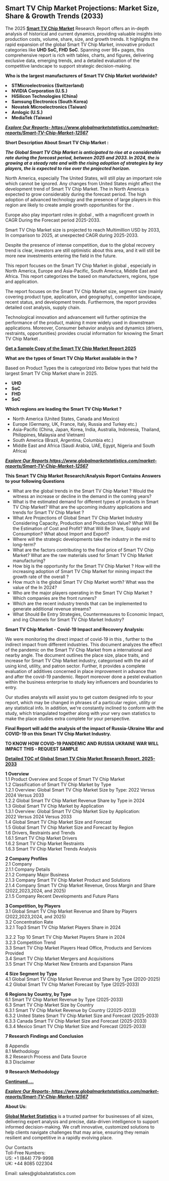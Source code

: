 <h2>Smart TV Chip Market Projections: Market Size, Share & Growth Trends (2033)</h2><p>The 2025 <strong><a href="https://www.globalmarketstatistics.com/market-reports/Smart-TV-Chip-Market-12567">Smart TV Chip Market</a></strong> Research Report offers an in-depth analysis of historical and current dynamics, providing valuable insights into production costs, volume, share, size, and growth trends. It highlights the rapid expansion of the global Smart TV Chip Market, innovative product categories like <strong>UHD SoC, FHD SoC</strong>. Spanning over 98+ pages, this comprehensive report is rich with tables, charts, and figures, delivering exclusive data, emerging trends, and a detailed evaluation of the competitive landscape to support strategic decision-making.</p><p><strong>Who is the largest manufacturers of Smart TV Chip Market worldwide?</strong></p><p><strong><li>STMicroelectronics (Switzerland)<li>NVIDIA Corporation (U.S.)<li>HiSilicon Technologies (China)<li>Samsung Electronics (South Korea)<li>Novatek Microelectronics (Taiwan)<li>Amlogic (U.S.)<li>MediaTek (Taiwan)</strong></p><p><strong><em><a href="https://www.globalmarketstatistics.com/market-reports/Smart-TV-Chip-Market-12567">Explore Our Reports-&nbsp;https://www.globalmarketstatistics.com/market-reports/Smart-TV-Chip-Market-12567</a></em></strong></p><p><strong>Short Description About Smart TV Chip Market :</strong></p><p><strong><em>The Global Smart TV Chip Market is anticipated to rise at a considerable rate during the forecast period, between 2025 and 2033. In 2024, the is growing at a steady rate and with the rising adoption of strategies by key players, the is expected to rise over the projected horizon.</em></strong></p><p>North America, especially The United States, will still play an important role which cannot be ignored. Any changes from United States might affect the development trend of Smart TV Chip Market. The in North America is expected to grow considerably during the forecast period. The high adoption of advanced technology and the presence of large players in this region are likely to create ample growth opportunities for the .</p><p>Europe also play important roles in global , with a magnificent growth in CAGR During the Forecast period 2025-2033.</p><p>Smart TV Chip Market size is projected to reach Multimillion USD by 2033, In comparison to 2025, at unexpected CAGR during 2025-2033.</p><p>Despite the presence of intense competition, due to the global recovery trend is clear, investors are still optimistic about this area, and it will still be more new investments entering the field in the future.</p><p>This report focuses on the Smart TV Chip Market in global , especially in North America, Europe and Asia-Pacific, South America, Middle East and Africa. This report categorizes the based on manufacturers, regions, type and application.</p><p>The report focuses on the Smart TV Chip Market size, segment size (mainly covering product type, application, and geography), competitor landscape, recent status, and development trends. Furthermore, the report provides detailed cost analysis, supply chain.</p><p>Technological innovation and advancement will further optimize the performance of the product, making it more widely used in downstream applications. Moreover, Consumer behavior analysis and dynamics (drivers, restraints, opportunities) provides crucial information for knowing the Smart TV Chip Market .</p><p><strong><a href="https://www.globalmarketstatistics.com/market-reports/Smart-TV-Chip-Market-12567">Get a Sample Copy of the Smart TV Chip Market Report 2025</a></strong></p><p><strong>What are the types of Smart TV Chip Market available in the ?</strong></p><p>Based on Product Types the is categorized into Below types that held the largest Smart TV Chip Market share in 2025.</p><p><strong><li>UHD<li>SoC<li>FHD<li>SoC</strong></p><p><strong>Which regions are leading the Smart TV Chip Market ?</strong></p><ul><li>North America (United States, Canada and Mexico)</li><li>Europe (Germany, UK, France, Italy, Russia and Turkey etc.)</li><li>Asia-Pacific (China, Japan, Korea, India, Australia, Indonesia, Thailand, Philippines, Malaysia and Vietnam)</li><li>South America (Brazil, Argentina, Columbia etc.)</li><li>Middle East and Africa (Saudi Arabia, UAE, Egypt, Nigeria and South Africa)</li></ul><p><strong><em><a href="https://www.globalmarketstatistics.com/market-reports/Smart-TV-Chip-Market-12567">Explore Our Reports https://www.globalmarketstatistics.com/market-reports/Smart-TV-Chip-Market-12567</a></em></strong></p><p><strong>This Smart TV Chip Market Research/Analysis Report Contains Answers to your following Questions</strong></p><ul><li>What are the global trends in the Smart TV Chip Market ? Would the witness an increase or decline in the demand in the coming years?</li><li>What is the estimated demand for different types of products in Smart TV Chip Market? What are the upcoming industry applications and trends for Smart TV Chip Market ?</li><li>What Are Projections of Global Smart TV Chip Market Industry Considering Capacity, Production and Production Value? What Will Be the Estimation of Cost and Profit? What Will Be Share, Supply and Consumption? What about Import and Export?</li><li>Where will the strategic developments take the industry in the mid to long-term?</li><li>What are the factors contributing to the final price of Smart TV Chip Market? What are the raw materials used for Smart TV Chip Market manufacturing?</li><li>How big is the opportunity for the Smart TV Chip Market ? How will the increasing adoption of Smart TV Chip Market for mining impact the growth rate of the overall ?</li><li>How much is the global Smart TV Chip Market worth? What was the value of the In 2024?</li><li>Who are the major players operating in the Smart TV Chip Market ? Which companies are the front runners?</li><li>Which are the recent industry trends that can be implemented to generate additional revenue streams?</li><li>What Should Be Entry Strategies, Countermeasures to Economic Impact, and ing Channels for Smart TV Chip Market Industry?</li></ul><p><strong>Smart TV Chip Market - Covid-19 Impact and Recovery Analysis:</strong></p><p>We were monitoring the direct impact of covid-19 in this , further to the indirect impact from different industries. This document analyzes the effect of the pandemic on the Smart TV Chip Market from a international and nearby angle. The document outlines the place size, place traits, and increase for Smart TV Chip Market industry, categorised with the aid of using kind, utility, and patron sector. Further, it provides a complete evaluation of additives concerned in place improvement in advance than and after the covid-19 pandemic. Report moreover done a pestel evaluation within the business enterprise to study key influencers and boundaries to entry.</p><p>Our studies analysts will assist you to get custom designed info to your report, which may be changed in phrases of a particular region, utility or any statistical info. In addition, we're constantly inclined to conform with the study, which triangulated together along with your very own statistics to make the place studies extra complete for your perspective.</p><p><strong>Final Report will add the analysis of the impact of Russia-Ukraine War and COVID-19 on this Smart TV Chip Market Industry.</strong></p><p><strong>TO KNOW HOW COVID-19 PANDEMIC AND RUSSIA UKRAINE WAR WILL IMPACT THIS - REQUEST SAMPLE</strong></p><p><strong><a href="https://www.globalmarketstatistics.com/market-reports/Smart-TV-Chip-Market-12567">Detailed TOC of Global Smart TV Chip Market Research Report, 2025-2033</a></strong></p><p><strong>1 Overview</strong><br /> 1.1 Product Overview and Scope of Smart TV Chip Market<br /> 1.2 Classification of Smart TV Chip Market by Type<br /> 1.2.1 Overview: Global Smart TV Chip Market Size by Type: 2022 Versus 2024 Versus 2033<br /> 1.2.2 Global Smart TV Chip Market Revenue Share by Type in 2024<br /> 1.3 Global Smart TV Chip Market by Application<br /> 1.3.1 Overview: Global Smart TV Chip Market Size by Application: 2022&nbsp;Versus 2024 Versus 2033<br /> 1.4 Global Smart TV Chip Market Size and Forecast<br /> 1.5 Global Smart TV Chip Market Size and Forecast by Region<br /> 1.6 Drivers, Restraints and Trends<br /> 1.6.1 Smart TV Chip Market Drivers<br /> 1.6.2 Smart TV Chip Market Restraints<br /> 1.6.3 Smart TV Chip Market Trends Analysis</p><p><strong>2 Company Profiles</strong><br /> 2.1 Company<br /> 2.1.1 Company Details<br /> 2.1.2 Company Major Business<br /> 2.1.3 Company Smart TV Chip Market Product and Solutions<br /> 2.1.4 Company Smart TV Chip Market Revenue, Gross Margin and Share (2022,2023,2024, and 2025)<br /> 2.1.5 Company Recent Developments and Future Plans</p><p><strong>3 Competition, by Players</strong><br /> 3.1 Global Smart TV Chip Market Revenue and Share by Players (2022,2023,2024, and 2025)<br /> 3.2 Concentration Rate<br /> 3.2.1 Top3 Smart TV Chip Market Players Share in 2024</p><p>3.2.2 Top 10 Smart TV Chip Market Players Share in 2024<br /> 3.2.3 Competition Trend<br /> 3.3 Smart TV Chip Market Players Head Office, Products and Services Provided<br /> 3.4 Smart TV Chip Market Mergers and Acquisitions<br /> 3.5 Smart TV Chip Market New Entrants and Expansion Plans</p><p><strong>4 Size Segment by Type</strong><br /> 4.1 Global Smart TV Chip Market Revenue and Share by Type (2020-2025)<br /> 4.2 Global Smart TV Chip Market Forecast by Type (2025-2033)</p><p><strong>6 Regions by Country, by Type</strong><br /> 6.1 Smart TV Chip Market Revenue by Type (2025-2033)<br /> 6.3 Smart TV Chip Market Size by Country<br /> 6.3.1 Smart TV Chip Market Revenue by Country (22025-2033)<br /> 6.3.2 United States Smart TV Chip Market Size and Forecast (2025-2033)<br /> 6.3.3 Canada Smart TV Chip Market Size and Forecast (2025-2033)<br /> 6.3.4 Mexico Smart TV Chip Market Size and Forecast (2025-2033)</p><p><strong>7 Research Findings and Conclusion</strong></p><p>8 Appendix<br /> 8.1 Methodology<br /> 8.2 Research Process and Data Source<br /> 8.3 Disclaimer</p><p><strong>9 Research Methodology</strong></p><p><strong><a href="https://www.globalmarketstatistics.com/market-reports/Smart-TV-Chip-Market-12567">Continued&hellip;.</a></strong></p><p><strong><em><a href="https://www.globalmarketstatistics.com/market-reports/Smart-TV-Chip-Market-12567">Explore Our Reports-&nbsp;https://www.globalmarketstatistics.com/market-reports/Smart-TV-Chip-Market-12567</a></em></strong></p><p><strong>About Us:</strong></p><p><strong><a href="https://www.globalmarketstatistics.com/">Global Market Statistics</a></strong> is a trusted partner for businesses of all sizes, delivering expert analysis and precise, data-driven intelligence to support informed decision-making. We craft innovative, customized solutions to help clients navigate challenges that may arise, ensuring they remain resilient and competitive in a rapidly evolving place.</p><p>Our Contacts<br /> Toll-Free Numbers:<br /> US: +1 (844) 779-9998<br /> UK: +44 8085 022304</p><p>Email: sales@globalstatistics.com</p>
